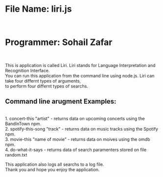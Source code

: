 <html>
<h1>File Name: liri.js </h1><br>
<h1>Programmer: Sohail Zafar</h1><br>
<p>
This is application is called Liri. Liri stands for Language Interpretation and Recognition Interface.<br>
You can run this application from the command line using node.js. Liri can take four differnt types of arguments,<br>
to perform four differnt types of searchs.<br></p>
<p>
<h2>Command line arugment Examples:</h2><br>
1. concert-this "artist"  - returns data on upcoming concerts using the BandInTown npm.<br>
2. spotify-this-song "track" - returns data on music tracks using the Spotify npm.<br>
3. movie-this "name of movie" - returns data on moives using the omdb npm.<br>
4. do-what-it-says - returns data of search paramenters stored on file random.txt<br></p>
<p>
This application also logs all searchs to a log file.<br>
Thank you and hope you enjoy the application.</p>
</html>

